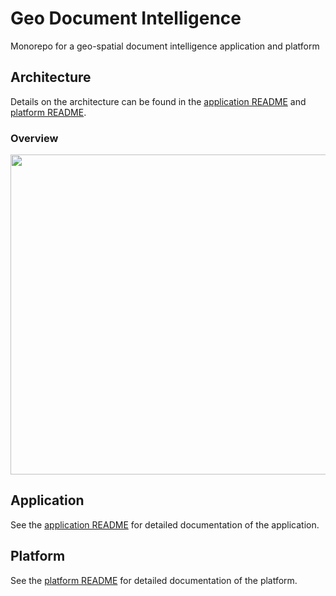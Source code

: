 # Geo Document Intelligence

Monorepo for a geo-spatial document intelligence application and platform

## Architecture
Details on the architecture can be found in the [application README](application/README.md) and [platform README](platform/README.md).
### Overview
<img src="https://github.com/user-attachments/assets/fed6b9f0-c0bf-4248-9e9d-11fb570b03cd" height="512" />



## Application
See the [application README](application/README.md) for detailed documentation of the application.

## Platform
See the [platform README](platform/README.md) for detailed documentation of the platform.
